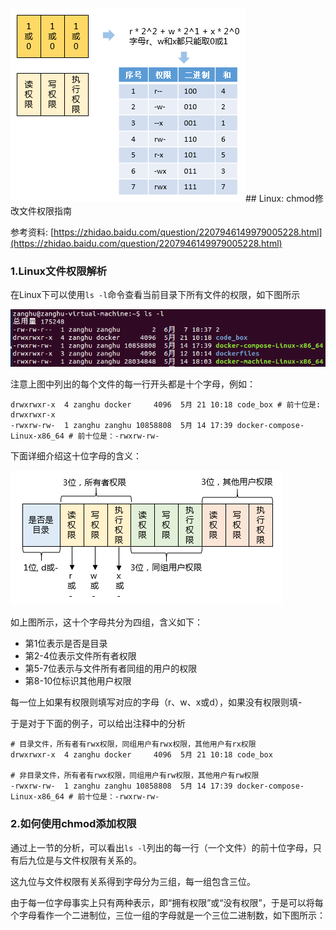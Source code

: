 

![](/assets/lin018_003.PNG)## Linux: chmod修改文件权限指南

参考资料: [https://zhidao.baidu.com/question/2207946149979005228.html](https://zhidao.baidu.com/question/2207946149979005228.html)

### 1.Linux文件权限解析

在Linux下可以使用`ls -l`命令查看当前目录下所有文件的权限，如下图所示

![](/assets/lin018_001.PNG)

注意上图中列出的每个文件的每一行开头都是十个字母，例如：

```shell
drwxrwxr-x  4 zanghu docker     4096  5月 21 10:18 code_box # 前十位是: drwxrwxr-x
-rwxrw-rw-  1 zanghu zanghu 10858808  5月 14 17:39 docker-compose-Linux-x86_64 # 前十位是：-rwxrw-rw-
```

下面详细介绍这十位字母的含义：

![](/assets/lin018_002.PNG)

如上图所示，这十个字母共分为四组，含义如下：

* 第1位表示是否是目录
* 第2-4位表示文件所有者权限
* 第5-7位表示与文件所有者同组的用户的权限
* 第8-10位标识其他用户权限

每一位上如果有权限则填写对应的字母（r、w、x或d），如果没有权限则填-

于是对于下面的例子，可以给出注释中的分析

```shell
# 目录文件，所有者有rwx权限，同组用户有rwx权限，其他用户有rx权限
drwxrwxr-x  4 zanghu docker     4096  5月 21 10:18 code_box

# 非目录文件，所有者有rwx权限，同组用户有rw权限，其他用户有rw权限
-rwxrw-rw-  1 zanghu zanghu 10858808  5月 14 17:39 docker-compose-Linux-x86_64 # 前十位是：-rwxrw-rw-
```

### 2.如何使用chmod添加权限

通过上一节的分析，可以看出`ls -l`列出的每一行（一个文件）的前十位字母，只有后九位是与文件权限有关系的。

这九位与文件权限有关系得到字母分为三组，每一组包含三位。

由于每一位字母事实上只有两种表示，即“拥有权限”或“没有权限”，于是可以将每个字母看作一个二进制位，三位一组的字母就是一个三位二进制数，如下图所示：









